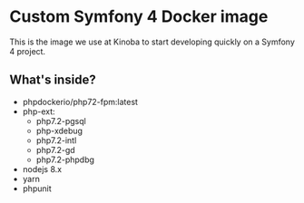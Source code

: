 # Custom Symfony 4 Docker image

This is the image we use at Kinoba to start developing quickly on a Symfony 4 project.

## What's inside?

- phpdockerio/php72-fpm:latest
- php-ext:
    - php7.2-pgsql
    - php-xdebug
    - php7.2-intl
    - php7.2-gd
    - php7.2-phpdbg
- nodejs 8.x
- yarn
- phpunit
